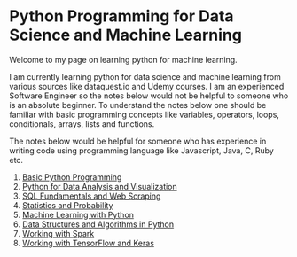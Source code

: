# Python Programming for Data Science and Machine Learning

Welcome to my page on learning python for machine learning.

I am currently learning python for data science and machine learning from various sources like dataquest.io and Udemy courses. I am an experienced Software Engineer so the notes below would not be helpful to someone who is an absolute beginner. To understand the notes below one should be familiar with basic programming concepts like variables, operators, loops, conditionals, arrays, lists and functions.

The notes below would be helpful for someone who has experience in writing code using programming language like Javascript, Java, C, Ruby etc.

1. [Basic Python Programming](docs/basics.md)
2. [Python for Data Analysis and Visualization](docs/data-analysis.md)
3. [SQL Fundamentals and Web Scraping](#)
4. [Statistics and Probability](#)
5. [Machine Learning with Python](#)
6. [Data Structures and Algorithms in Python](#)
7. [Working with Spark](#)
8. [Working with TensorFlow and Keras](#)
